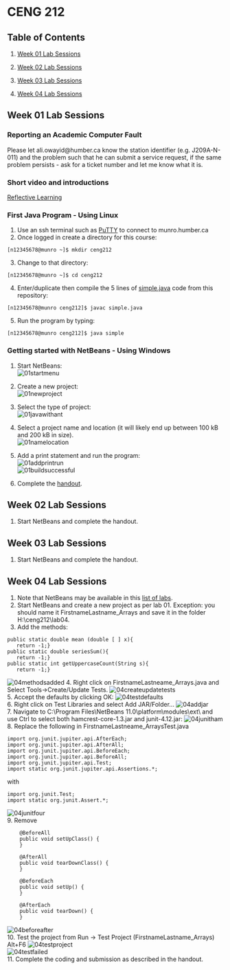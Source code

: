 CENG 212
========

Table of Contents
-----------------

1.  [Week 01 Lab Sessions](#week-01-lab-sessions)

2.  [Week 02 Lab Sessions](#week-02-lab-sessions)

3.  [Week 03 Lab Sessions](#week-03-lab-sessions)

4.  [Week 04 Lab Sessions](#week-04-lab-sessions)

Week 01 Lab Sessions
--------------------

### Reporting an Academic Computer Fault

Please let ali.owayid\@humber.ca know the station identifier (e.g. J209A-N-011)
and the problem such that he can submit a service request, if the same problem
persists - ask for a ticket number and let me know what it is.

### Short video and introductions

[Reflective Learning](https://www.youtube.com/watch?v=kM-DXWEns2Y&t=28s)

### First Java Program - Using Linux

1. Use an ssh terminal such as <a href="https://www.chiark.greenend.org.uk/~sgtatham/putty/latest.html">PuTTY</a> to connect to munro.humber.ca
2. Once logged in create a directory for this course:
```
[n12345678@munro ~]$ mkdir ceng212
```
3. Change to that directory:
```
[n12345678@munro ~]$ cd ceng212
```
4. Enter/duplicate then compile the 5 lines of [simple.java](https://github.com/six0four/ceng212/blob/master/simple.java) code from this repository:
```
[n12345678@munro ceng212]$ javac simple.java
```
5. Run the program by typing:
```
[n12345678@munro ceng212]$ java simple
```

### Getting started with NetBeans - Using Windows

1. Start NetBeans:  
![01startmenu](https://raw.githubusercontent.com/six0four/ceng212/master/images/01startmenu.jpg)  

2. Create a new project:  
![01newproject](https://raw.githubusercontent.com/six0four/ceng212/master/images/01newproject.jpg)  

3. Select the type of project:  
![01javawithant](https://raw.githubusercontent.com/six0four/ceng212/master/images/01javawithant.jpg)  

4. Select a project name and location (it will likely end up between 100 kB and 200 kB in size).  
![01namelocation](https://raw.githubusercontent.com/six0four/ceng212/master/images/01namelocation.jpg)  

5. Add a print statement and run the program:  
![01addprintrun](https://raw.githubusercontent.com/six0four/ceng212/master/images/01addprintrun.jpg)  
![01buildsuccessful](https://raw.githubusercontent.com/six0four/ceng212/master/images/01buildsuccessful.jpg)   

6. Complete the [handout](https://raw.githubusercontent.com/six0four/ceng212/master/labs/ceng212lab01.docx).

Week 02 Lab Sessions
--------------------

1. Start NetBeans and complete the handout.

Week 03 Lab Sessions
--------------------

1. Start NetBeans and complete the handout.

Week 04 Lab Sessions
--------------------

1. Note that NetBeans may be available in this [list of labs](https://github.com/six0four/ceng212/blob/master/netbeans.txt).
2. Start NetBeans and create a new project as per lab 01. Exception: you should name it FirstnameLastname_Arrays and save it in the folder H:\ceng212\lab04\.
3. Add the methods:
```
public static double mean (double [ ] x){
   return -1;}
public static double seriesSum(){
   return -1;}
public static int getUppercaseCount(String s){
   return -1;}
```
![04methodsadded](https://raw.githubusercontent.com/six0four/ceng212/master/images/04methodsadded.jpg) 
4. Right click on FirstnameLastneame_Arrays.java and Select Tools->Create/Update Tests.
![04createupdatetests](https://raw.githubusercontent.com/six0four/ceng212/master/images/04createupdatetests.jpg)  
5. Accept the defaults by clicking OK:
![04testdefaults](https://raw.githubusercontent.com/six0four/ceng212/master/images/04testdefaults.jpg)  
6. Right click on Test Libraries and select Add JAR/Folder...
![04addjar](https://raw.githubusercontent.com/six0four/ceng212/master/images/04addjar.jpg)  
7. Navigate to C:\Program Files\NetBeans 11.0\platform\modules\ext\ and use Ctrl to select both hamcrest-core-1.3.jar and junit-4.12.jar:
![04junitham](https://raw.githubusercontent.com/six0four/ceng212/master/images/04junitham.jpg)  
8. Replace the following in FirstnameLastneame_ArraysTest.java
```
import org.junit.jupiter.api.AfterEach;
import org.junit.jupiter.api.AfterAll;
import org.junit.jupiter.api.BeforeEach;
import org.junit.jupiter.api.BeforeAll;
import org.junit.jupiter.api.Test;
import static org.junit.jupiter.api.Assertions.*;

```
with
```
import org.junit.Test;
import static org.junit.Assert.*;
```
![04junitfour](https://raw.githubusercontent.com/six0four/ceng212/master/images/04junitfour.jpg)  
9. Remove
```
	@BeforeAll
    public void setUpClass() {
    }
    
    @AfterAll
    public void tearDownClass() {
    }
    
    @BeforeEach
    public void setUp() {
    }
    
    @AfterEach
    public void tearDown() {
    }
```
![04beforeafter](https://raw.githubusercontent.com/six0four/ceng212/master/images/04beforeafter.jpg)  
10. Test the project from Run -> Test Project (FirstnameLastname_Arrays)  Alt+F6
![04testproject](https://raw.githubusercontent.com/six0four/ceng212/master/images/04testproject.jpg)  
![04testfailed](https://raw.githubusercontent.com/six0four/ceng212/master/images/04testfailed.jpg)  
11. Complete the coding and submission as described in the handout.